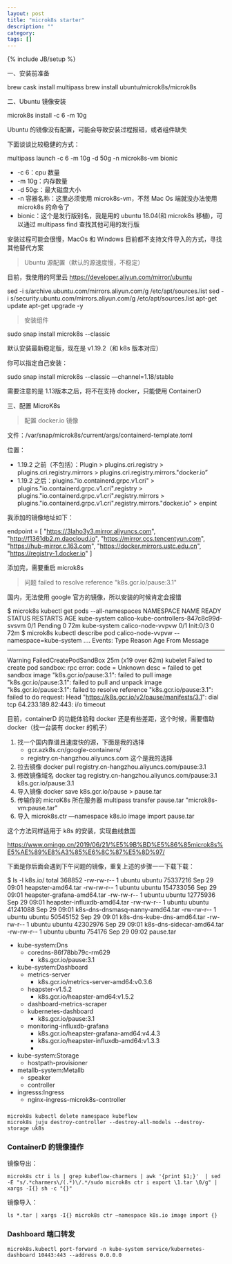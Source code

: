 ```yaml
---
layout: post
title: "microk8s starter"
description: ""
category: 
tags: []
---
```

{% include JB/setup %}

一、安装前准备

brew cask install multipass
brew install ubuntu/microk8s/microk8s


二、Ubuntu 镜像安装

microk8s install -c 6 -m 10g

Ubuntu 的镜像没有配置，可能会导致安装过程报错，或者组件缺失

下面谈谈比较稳健的方式：

multipass launch -c 6 -m 10g -d 50g -n microk8s-vm bionic

- -c 6：cpu 数量
- -m 10g：内存数量
- -d 50g:：最大磁盘大小
- -n 容器名称：这里必须使用 microk8s-vm，不然 Mac Os 端就没办法使用 microk8s 的命令了
- bionic：这个是发行版别名，我是用的 ubuntu 18.04(和 microk8s 移植)，可以通过 multipass find 查找其他可用的发行版

安装过程可能会很慢，MacOs 和 Windows 目前都不支持文件导入的方式，寻找其他替代方案

> Ubuntu 源配置（默认的源速度慢，不稳定）

目前，我使用的阿里云 https://developer.aliyun.com/mirror/ubuntu

sed -i s/archive.ubuntu.com/mirrors.aliyun.com/g /etc/apt/sources.list
sed -i s/security.ubuntu.com/mirrors.aliyun.com/g /etc/apt/sources.list
apt-get update
apt-get  upgrade -y

> 安装组件

sudo snap install microk8s --classic

默认安装最新稳定版，现在是 v1.19.2（和 k8s 版本对应）

你可以指定自己安装：

sudo snap install microk8s --classic —channel=1.18/stable

需要注意的是 1.13版本之后，将不在支持 docker，只能使用 ContainerD

三、配置 MicroK8s

> 配置 docker.io 镜像

文件：/var/snap/microk8s/current/args/containerd-template.toml

位置：
- 1.19.2 之前（不包括）：Plugin > plugins.cri.registry > plugins.cri.registry.mirrors > plugins.cri.registry.mirrors."docker.io”
- 1.19.2 之后：plugins."io.containerd.grpc.v1.cri" >  plugins."io.containerd.grpc.v1.cri".registry > plugins."io.containerd.grpc.v1.cri".registry.mirrors > plugins."io.containerd.grpc.v1.cri".registry.mirrors."docker.io" > enpint


我添加的镜像地址如下：

  endpoint = [
    "https://3laho3y3.mirror.aliyuncs.com",
    "http://f1361db2.m.daocloud.io",
    "https://mirror.ccs.tencentyun.com",
    "https://hub-mirror.c.163.com",
    "https://docker.mirrors.ustc.edu.cn",
    "https://registry-1.docker.io"
  ]

添加完，需要重启 microk8s


> 问题 failed to resolve reference "k8s.gcr.io/pause:3.1"

国内，无法使用 google 官方的镜像，所以安装的时候肯定会报错

$ microk8s kubectl get pods --all-namespaces
NAMESPACE     NAME                                      READY   STATUS     RESTARTS   AGE
kube-system   calico-kube-controllers-847c8c99d-svsvm   0/1     Pending    0          72m
kube-system   calico-node-vvpvw                         0/1     Init:0/3   0          72m
$  microk8s kubectl describe pod calico-node-vvpvw --namespace=kube-system
….
Events:
  Type     Reason                  Age                   From     Message
  ----     ------                  ----                  ----     -------
  Warning  FailedCreatePodSandBox  25m (x19 over 62m)    kubelet  Failed to create pod sandbox: rpc error: code = Unknown desc = failed to get sandbox image "k8s.gcr.io/pause:3.1": failed to pull image "k8s.gcr.io/pause:3.1": failed to pull and unpack image "k8s.gcr.io/pause:3.1": failed to resolve reference "k8s.gcr.io/pause:3.1": failed to do request: Head "https://k8s.gcr.io/v2/pause/manifests/3.1": dial tcp 64.233.189.82:443: i/o timeout

目前，containerD 的功能体验和 docker 还是有些差距，这个时候，需要借助 docker（找一台装有 docker 的机子）

1. 找一个国内靠谱且速度快的源，下面是我的选择
    -  gcr.azk8s.cn/google-containers/
    -  registry.cn-hangzhou.aliyuncs.com 这个是我的选择
2. 拉去镜像
docker pull registry.cn-hangzhou.aliyuncs.com/pause:3.1
3. 修改镜像域名
docker tag registry.cn-hangzhou.aliyuncs.com/pause:3.1 k8s.gcr.io/pause:3.1
4. 导入镜像
docker save k8s.gcr.io/pause > pause.tar
5. 传输你的 microK8s 所在服务器
multipass transfer pause.tar "microk8s-vm:pause.tar"
6. 导入
microk8s.ctr —namespace k8s.io image import pause.tar

这个方法同样适用于 k8s 的安装，实现曲线救国

https://www.omingo.cn/2019/06/21/%E5%9B%BD%E5%86%85microk8s%E5%AE%89%E8%A3%85%E6%8C%87%E5%8D%97/

下面是你后面会遇到下午问题的镜像，重复上述的步骤一一下载下载：

$ ls -l k8s.io/
total 368852
-rw-rw-r-- 1 ubuntu ubuntu  75337216 Sep 29 09:01 heapster-amd64.tar
-rw-rw-r-- 1 ubuntu ubuntu 154733056 Sep 29 09:01 heapster-grafana-amd64.tar
-rw-rw-r-- 1 ubuntu ubuntu  12775936 Sep 29 09:01 heapster-influxdb-amd64.tar
-rw-rw-r-- 1 ubuntu ubuntu  41241088 Sep 29 09:01 k8s-dns-dnsmasq-nanny-amd64.tar
-rw-rw-r-- 1 ubuntu ubuntu  50545152 Sep 29 09:01 k8s-dns-kube-dns-amd64.tar
-rw-rw-r-- 1 ubuntu ubuntu  42302976 Sep 29 09:01 k8s-dns-sidecar-amd64.tar
-rw-rw-r-- 1 ubuntu ubuntu    754176 Sep 29 09:02 pause.tar


- kube-system:Dns
    - coredns-86f78bb79c-rm629
        - k8s.gcr.io/pause:3.1
- kube-system:Dashboard
    - metrics-server
        - k8s.gcr.io/metrics-server-amd64:v0.3.6
    - heapster-v1.5.2
        - k8s.gcr.io/heapster-amd64:v1.5.2
    - dashboard-metrics-scraper
    - kubernetes-dashboard
        - k8s.gcr.io/pause:3.1
    - monitoring-influxdb-grafana
        - k8s.gcr.io/heapster-grafana-amd64:v4.4.3
        - k8s.gcr.io/heapster-influxdb-amd64:v1.3.3
        - 
- kube-system:Storage
    - hostpath-provisioner
- metallb-system:Metallb
    - speaker
    - controller
- ingresss:Ingress
    - nginx-ingress-microk8s-controller

### 

    microk8s kubectl delete namespace kubeflow
    microk8s juju destroy-controller --destroy-all-models --destroy-storage uk8s


### ContainerD 的镜像操作

镜像导出：

    microk8s ctr i ls | grep kubeflow-charmers | awk '{print $1;}'  | sed -E "s/.*charmers\/(.*)\/.*/sudo microk8s ctr i export \1.tar \0/g" | xargs -I{} sh -c "{}"

镜像导入：

    ls *.tar | xargs -I{} microk8s ctr —namespace k8s.io image import {}


### Dashboard 端口转发

    microk8s.kubectl port-forward -n kube-system service/kubernetes-dashboard 10443:443 --address 0.0.0.0


    
